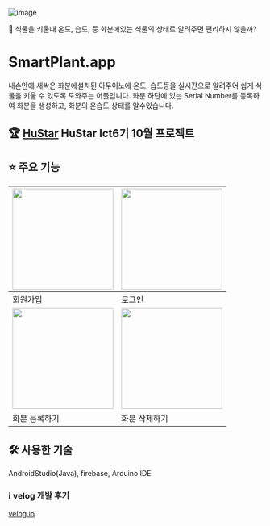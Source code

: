 ![image](https://user-images.githubusercontent.com/94505652/223682224-5abf74eb-74f3-4e15-bf84-e2a9958c6821.PNG)

🤔 식물을 키울때 온도, 습도, 등 화분에있는 식물의 상태르 알려주면 편리하지 않을까?

# SmartPlant.app
내손안에 새싹은 화분에설치된 아두이노에 온도, 습도등을 실시간으로 알려주어 쉽게 식물을 키울 수 있도록 도와주는 어플입니다.
화분 하단에 있는 Serial Number를 등록하여 화분을 생성하고, 화분의 온습도 상태를 알수있습니다.

## 🏆 [HuStar]([http://www.hustar.org/newpages/index.htm]) HuStar Ict6기 10월 프로젝트

## ⭐️ 주요 기능
| <img width="200px" src="https://user-images.githubusercontent.com/61593290/190440234-ad2622a3-fb19-4fc0-8d72-032cbd03fcb1.gif"> |<img width="200px" src="https://user-images.githubusercontent.com/61593290/190435528-16559e99-dca2-4dc9-9a5a-9e569b40cb64.gif"> |
| --- | --- |
| 회원가입 | 로그인 |
|  <img width="200px" src="https://user-images.githubusercontent.com/61593290/190435554-b8a5f52a-fb15-4e64-8144-55f7b25a2e86.gif">  | <img width="200px" src="https://user-images.githubusercontent.com/61593290/190435571-78226e2a-1142-49c1-b4ea-dc14f40960e3.gif"> |
| 화분 등록하기 | 화분 삭제하기 |

## 🛠 사용한 기술

 AndroidStudio(Java), firebase, Arduino IDE

### ℹ️ velog 개발 후기

[ velog.io](https://velog.io/@myoungchae0_0/HuStar-ICT-6기)
